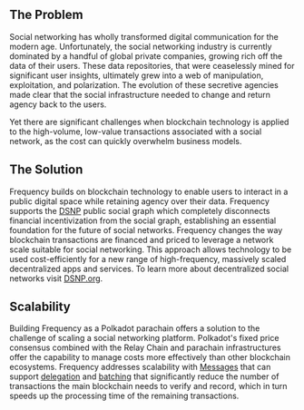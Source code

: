 ## The Problem

Social networking has wholly transformed digital communication for the modern age.
Unfortunately, the social networking industry is currently dominated by a handful of global private companies, growing rich off the data of their users.
These data repositories, that were ceaselessly mined for significant user insights, ultimately grew into a web of manipulation, exploitation, and polarization.
The evolution of these secretive agencies made clear that the social infrastructure needed to change and return agency back to the users.

Yet there are significant challenges when blockchain technology is applied to the high-volume, low-value transactions associated with a social network, as the cost can quickly overwhelm business models.

## The Solution

Frequency builds on blockchain technology to enable users to interact in a public digital space while retaining agency over their data.
Frequency supports the [DSNP](https://dsnp.org) public social graph which completely disconnects financial incentivization from the social graph, establishing an essential foundation for the future of social networks.
Frequency changes the way blockchain transactions are financed and priced to leverage a network scale suitable for social networking.
This approach allows technology to be used cost-efficiently for a new range of high-frequency, massively scaled decentralized apps and services.
To learn more about decentralized social networks visit [DSNP.org](https://dsnp.org).

## Scalability

Building Frequency as a Polkadot parachain offers a solution to the challenge of scaling a social networking platform.
Polkadot's fixed price consensus combined with the Relay Chain and parachain infrastructures offer the capability to manage costs more effectively than other blockchain ecosystems.
Frequency addresses scalability with [Messages](./Basics/Messages.md) that can support [delegation](Basics/MessageSourceAccounts.md) and [batching](Basics/Messages.md#batching-vs-single-messages) that significantly reduce the number of transactions the main blockchain needs to verify and record, which in turn speeds up the processing time of the remaining transactions.
